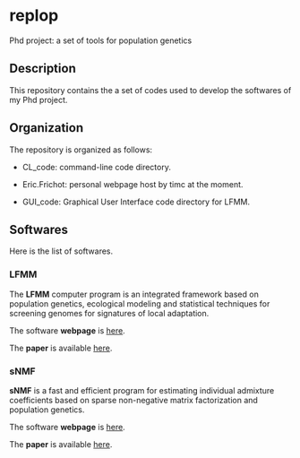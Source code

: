 replop
======

Phd project: a set of tools for population genetics

Description
-----------

This repository contains the a set of codes used 
to develop the softwares of my Phd project. 

Organization
------------
The repository is organized as follows:

* CL\_code: command-line code directory.

* Eric.Frichot: personal webpage host by timc at the moment.

* GUI\_code: Graphical User Interface code directory for LFMM.

Softwares
----------
Here is the list of softwares.

### LFMM 
The **LFMM** computer program is an integrated framework 
based on population genetics, ecological modeling and 
statistical techniques for screening genomes for 
signatures of local adaptation.

The software **webpage** is [here](http://membres-timc.imag.fr/Olivier.Francois/lfmm.html). 

The **paper** is available [here](http://mbe.oxfordjournals.org/content/30/7/1687.full).

### sNMF

**sNMF** is a fast and efficient program for estimating 
individual admixture coefficients based on sparse non-negative 
matrix factorization and population genetics. 


The software **webpage** is [here](http://membres-timc.imag.fr/Olivier.Francois/snmf.html). 

The **paper** is available [here](http://www.genetics.org/content/early/2014/02/02/genetics.113.160572.abstract?sid=8d0577ff-bbb4-430d-a898-f6e4929d9c7f).


